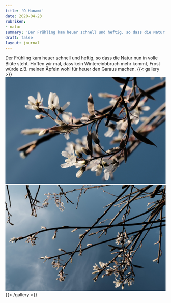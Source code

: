 ```yaml
---
title: 'O-Hanami'
date: 2020-04-23
rubriken:
- natur 
summary: 'Der Frühling kam heuer schnell und heftig, so dass die Natur nun in volle Blüte steht.'
draft: false
layout: journal
---
```

Der Frühling kam heuer schnell und heftig, so dass die Natur nun in volle Blüte steht. Hoffen wir mal, dass kein Wintereinbbruch mehr kommt, Frost würde z.B. meinen Äpfeln wohl für heuer den Garaus machen.
{{< gallery >}}
  <img src="img/Knospen_20200410_BleachBypass_1.jpg" class="grid-w50" />
  <img src="img/Knospen_20200410_BleachBypass_2.jpg" class="grid-w50" />
{{< /gallery >}}